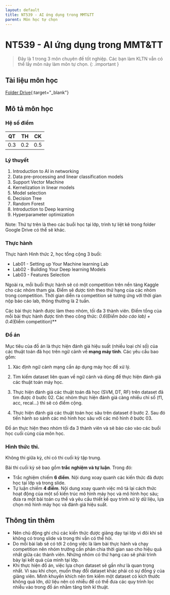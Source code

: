 ```yaml
---
layout: default
title: NT539 - AI ứng dụng trong MMT&TT
parent: Môn học tự chọn
---
```


# NT539 - AI ứng dụng trong MMT&TT

> Đây là 1 trong 3 môn chuyên đề tốt nghiệp. Các bạn làm KLTN vẫn có thể lấy môn này làm môn tự chọn.
{: .important }

## Tài liệu môn học

[Folder Drive](https://drive.google.com/drive/folders/1nSi8ZnDRFBCu6trxP5KkxEZhlY9f8WO5?usp=sharing){:target="_blank"}

## Mô tả môn học

### Hệ số điểm

| QT     | TH  | CK  |
|------|-----|-----|
| <center> 0.3 </center>| <center> 0.2 </center>| <center>0.5</center> |

### Lý thuyết

1. Introduction to AI in networking
2. Data pre-processing and linear classification models
3. Support Vector Machine
4. Kernelization in linear models
5. Model selection
6. Decision Tree
7. Random Forest
8. Introduction to Deep learning
9. Hyperparameter optimization

Note: Thứ tự trên là theo các buổi học tại lớp, trình tự liệt kê trong folder Google Drive có thể sẽ khác.

### Thực hành

Thực hành Hình thức 2, học tổng cộng 3 buổi:

- Lab01 - Setting up Your Machine learning Lab
- Lab02 - Building Your Deep learning Models
- Lab03 - Features Selection

Ngoài ra, mỗi buổi thực hành sẽ có một competition trên nền tảng Kaggle cho các nhóm tham gia. Điểm sẽ được tính theo thứ hạng của các nhóm trong competition. Thời gian diễn ra competition sẽ tương ứng với thời gian nộp báo cáo lab, thông thường là 2 tuần.

Các bài thực hành được làm theo nhóm, tối đa 3 thành viên. Điểm tổng của mỗi bài thực hành được tính theo công thức: **0.6*(Điểm báo cáo lab) + 0.4*(Điểm competition)**

### Đồ án

Mục tiêu của đồ án là thực hiện đánh giá hiệu suất (nhiều loại chỉ số) của các thuật toán đã học trên ngữ cảnh về **mạng máy tính**. Các yêu cầu bao gồm:

01. Xác định ngữ cảnh mạng cần áp dụng máy học để xử lý.

02. Tìm kiếm dataset liên quan về ngữ cảnh và dùng để thực hiện đánh giá các thuật toán máy học.

03. Thực hiện đánh giá các thuật toán đã học (SVM, DT, RF) trên dataset đã tìm được ở bước 02. Các nhóm thực hiện đánh giá càng nhiều chỉ số (f1, acc, recal...) thì sẽ có điểm cộng.

04. Thực hiện đánh giá các thuật toán học sâu trên dataset ở bước 2. Sau đó tiến hành so sánh các mô hình học sâu với các mô hình ở bước 03.

Đồ án thực hiện theo nhóm tối đa 3 thành viên và sẽ báo cáo vào các buổi học cuối cùng của môn học.

### Hình thức thi.

Không thi giữa kỳ, chỉ có thi cuối kỳ tập trung.

Bài thi cuối kỳ sẽ bao gồm **trắc nghiệm và tự luận**. Trong đó: 

- Trắc nghiệm chiếm **6 điểm**. Nội dung xoay quanh các kiến thức đã được học tại lớp và trong slide.
- Tự luận chiếm **4 điểm**. Nội dung xoay quanh việc mô tả lại cách thức hoạt động của một số kiến trúc mô hình máy học và mô hình học sâu; đưa ra một bài toán cụ thể và yêu cầu thiết kế quy trình xử lý dữ liệu, lựa chọn mô hình máy học và đánh giá hiệu suất.

## Thông tin thêm

- Nên chủ động ghi chú các kiến thức được giảng dạy tại lớp vì đôi khi sẽ không có trong slide và trong thi vẫn có thể hỏi.
- Do mỗi bài lab sẽ có tới 2 công việc là làm bài thực hành và chạy competition nên nhóm trưởng cần phân chia thời gian sao cho hiệu quả nhất giữa các thành viên. Những nhóm có thứ hạng cao sẽ phải trình bày lại kết quả của mình tại lớp.
- Khi thực hiện đồ án, việc lựa chọn dataset sẽ gần như là quan trọng nhất. Vì sau khi chọn, muốn thay đổi dataset khác phải có sự đồng ý của giảng viên. Mình khuyến khích nên tìm kiếm một dataset có kích thước không quá lớn, dữ liệu nên có nhiễu để có thể đưa các quy trình lọc nhiễu vào trong đồ án nhằm tăng tính kĩ thuật.